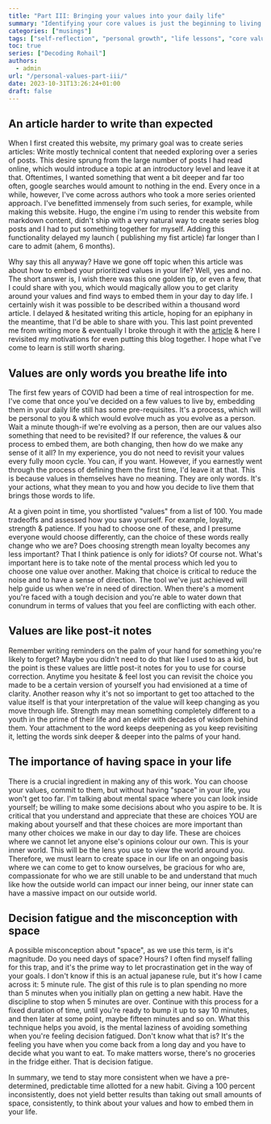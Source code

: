 ```yaml
---
title: "Part III: Bringing your values into your daily life"
summary: "Identifying your core values is just the beginning to living them."
categories: ["musings"]
tags: ["self-reflection", "personal growth", "life lessons", "core values"]
toc: true
series: ["Decoding Rohail"]
authors:
  - admin
url: "/personal-values-part-iii/"
date: 2023-10-31T13:26:24+01:00
draft: false
---
```


## An article harder to write than expected

When I first created this website, my primary goal was to create series
articles: Write mostly technical content that needed exploring over a series of
posts. This desire sprung from the large number of posts I had read online,
which would introduce a topic at an introductory level and leave it at that.
Oftentimes, I wanted something that went a bit deeper and far too often, google
searches would amount to nothing in the end. Every once in a while, however,
I've come across authors who took a more series oriented approach. I've
benefitted immensely from such series, for example, while making this website.
Hugo, the engine i'm using to render this website from markdown content, didn't
ship with a very natural way to create series blog posts and I had to put
something together for myself. Adding this functionality delayed my launch (
publishing my fist article) far longer than I care to admit (ahem, 6 months).

Why say this all anyway? Have we gone off topic when this article was about how
to embed your prioritized values in your life? Well, yes and no. The short
answer is, I wish there was this one golden tip, or even a few, that I could
share with you, which would magically allow you to get clarity around your
values and find ways to embed them in your day to day life. I certainly wish it
was possible to be described within a thousand word article. I delayed &
hesitated writing this article, hoping for an epiphany in the meantime, that I'd
be able to share with you. This last point prevented me from writing more &
eventually I broke through it with the [article](/analysis-paralysis) & here I
revisited my motivations for even putting this blog together. I hope what I've
come to learn is still worth sharing.

## Values are only words you breathe life into

The first few years of COVID had been a time of real introspection for me. I've
come that once you've decided on a few values to live by, embedding them in your
daily life still has some pre-requisites. It's a process, which will be personal
to you & which would evolve much as you evolve as a person. Wait a minute
though-if we're evolving as a person, then are our values also something that
need to be revisited? If our reference, the values & our process to embed them,
are both changing, then how do we make any sense of it all? In my experience,
you do not need to revisit your values every fully moon cycle. You can, if you
want. However, if you earnestly went through the process of defining them the
first time, I'd leave it at that. This is because values in themselves have no
meaning. They are only words. It's your actions, what they mean to you and how
you decide to live them that brings those words to life.

At a given point in time, you shortlisted "values" from a list of 100. You made
tradeoffs and assessed how you saw yourself. For example, loyalty, strength &
patience. If you had to choose one of these, and I presume everyone would choose
differently, can the choice of these words really change who we are? Does
choosing strength mean loyalty becomes any less important? That I think patience
is only for idiots? Of course not. What's important here is to take note of the
mental process which led you to choose one value over another. Making that
choice is critical to reduce the noise and to have a sense of direction. The
tool we've just achieved will help guide us when we're in need of direction.
When there's a moment you're faced with a tough decision and you're able to
water down that conundrum in terms of values that you feel are conflicting with
each other.

## Values are like post-it notes

Remember writing reminders on the palm of your hand for something you're likely
to forget? Maybe you didn't need to do that like I used to as a kid, but the
point is these values are little post-it notes for you to use for course
correction. Anytime you hesitate & feel lost you can revisit the choice you made
to be a certain version of yourself you had envisioned at a time of clarity.
Another reason why it's not so important to get too attached to the value itself
is that your interpretation of the value will keep changing as you move through
life. Strength may mean something completely different to a youth in the prime
of their life and an elder with decades of wisdom behind them. Your attachment
to the word keeps deepening as you keep revisiting it, letting the words sink
deeper & deeper into the palms of your hand.

## The importance of having space in your life

There is a crucial ingredient in making any of this work. You can choose your
values, commit to them, but without having "space" in your life, you won't get
too far. I'm talking about mental space where you can look inside yourself; be
willing to make some decisions about who you aspire to be. It is critical that
you understand and appreciate that these are choices YOU are making about
yourself and that these choices are more important than many other choices we
make in our day to day life. These are choices where we cannot let anyone else's
opinions colour our own. This is your inner world. This will be the lens you use
to view the world around you. Therefore, we must learn to create space in our
life on an ongoing basis where we can come to get to know ourselves, be gracious
for who are, compassionate for who we are still unable to be and understand that
much like how the outside world can impact our inner being, our inner state can
have a massive impact on our outside world.

## Decision fatigue and the misconception with space

A possible misconception about "space", as we use this term, is it's magnitude.
Do you need days of space? Hours? I often find myself falling for this trap, and
it's the prime way to let procrastination get in the way of your goals. I don't
know if this is an actual japanese rule, but it's how I came across it: 5 minute
rule. The gist of this rule is to plan spending no more than 5 minutes when you
initially plan on getting a new habit. Have the discipline to stop when 5
minutes are over. Continue with this process for a fixed duration of time, until
you're ready to bump it up to say 10 minutes, and then later at some point,
maybe fifteen minutes and so on. What this technique helps you avoid, is the
mental laziness of avoiding something when you're feeling decision fatigued.
Don't know what that is? It's the feeling you have when you come back from a
long day and you have to decide what you want to eat. To make matters worse,
there's no groceries in the fridge either. That is decision fatigue.

In summary, we tend to stay more consistent when we have a pre-determined,
predictable time allotted for a new habit. Giving a 100 percent inconsistently,
does not yield better results than taking out small amounts of space,
consistently, to think about your values and how to embed them in your life.
